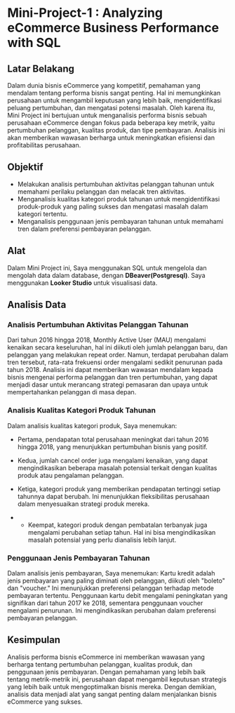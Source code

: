 # Mini-Project-1 : Analyzing eCommerce Business Performance with SQL
## Latar Belakang
Dalam dunia bisnis eCommerce yang kompetitif, pemahaman yang mendalam tentang performa bisnis sangat penting. Hal ini memungkinkan perusahaan untuk mengambil keputusan yang lebih baik, mengidentifikasi peluang pertumbuhan, dan mengatasi potensi masalah. Oleh karena itu, Mini Project ini bertujuan untuk menganalisis performa bisnis sebuah perusahaan eCommerce dengan fokus pada beberapa key metrik, yaitu pertumbuhan pelanggan, kualitas produk, dan tipe pembayaran. Analisis ini akan memberikan wawasan berharga untuk meningkatkan efisiensi dan profitabilitas perusahaan.
## Objektif
- Melakukan analisis pertumbuhan aktivitas pelanggan tahunan untuk memahami perilaku pelanggan dan melacak tren aktivitas.
- Menganalisis kualitas kategori produk tahunan untuk mengidentifikasi produk-produk yang paling sukses dan mengatasi masalah dalam kategori tertentu.
- Menganalisis penggunaan jenis pembayaran tahunan untuk memahami tren dalam preferensi pembayaran pelanggan.
## Alat
Dalam Mini Project ini, Saya menggunakan SQL untuk mengelola dan mengolah data dalam database, dengan **DBeaver(Postgresql)**. Saya menggunakan **Looker Studio** untuk visualisasi data.
## Analisis Data
### Analisis Pertumbuhan Aktivitas Pelanggan Tahunan
Dari tahun 2016 hingga 2018, Monthly Active User (MAU) mengalami kenaikan secara keseluruhan, hal ini diikuti oleh jumlah pelanggan baru, dan pelanggan yang melakukan repeat order. Namun, terdapat perubahan dalam tren tersebut, rata-rata frekuensi order mengalami sedikit penurunan pada tahun 2018. Analisis ini dapat memberikan wawasan mendalam kepada bisnis mengenai performa pelanggan dan tren pertumbuhan, yang dapat menjadi dasar untuk merancang strategi pemasaran dan upaya untuk mempertahankan pelanggan di masa depan.
### Analisis Kualitas Kategori Produk Tahunan
Dalam analisis kualitas kategori produk, Saya menemukan: 
- Pertama, pendapatan total perusahaan meningkat dari tahun 2016 hingga 2018, yang menunjukkan pertumbuhan bisnis yang positif.

- Kedua, jumlah cancel order juga mengalami kenaikan, yang dapat mengindikasikan beberapa masalah potensial terkait dengan kualitas produk atau pengalaman pelanggan.

- Ketiga, kategori produk yang memberikan pendapatan tertinggi setiap tahunnya dapat berubah. Ini menunjukkan fleksibilitas perusahaan dalam menyesuaikan strategi produk mereka.

- - Keempat, kategori produk dengan pembatalan terbanyak juga mengalami perubahan setiap tahun. Hal ini bisa mengindikasikan masalah potensial yang perlu dianalisis lebih lanjut.
### Penggunaan Jenis Pembayaran Tahunan
Dalam analisis jenis pembayaran, Saya menemukan:
Kartu kredit adalah jenis pembayaran yang paling diminati oleh pelanggan, diikuti oleh "boleto" dan "voucher." Ini menunjukkan preferensi pelanggan terhadap metode pembayaran tertentu.
Penggunaan kartu debit mengalami peningkatan yang signifikan dari tahun 2017 ke 2018, sementara penggunaan voucher mengalami penurunan. Ini mengindikasikan perubahan dalam preferensi pembayaran pelanggan.
## Kesimpulan
Analisis performa bisnis eCommerce ini memberikan wawasan yang berharga tentang pertumbuhan pelanggan, kualitas produk, dan penggunaan jenis pembayaran. Dengan pemahaman yang lebih baik tentang metrik-metrik ini, perusahaan dapat mengambil keputusan strategis yang lebih baik untuk mengoptimalkan bisnis mereka. Dengan demikian, analisis data menjadi alat yang sangat penting dalam menjalankan bisnis eCommerce yang sukses.
